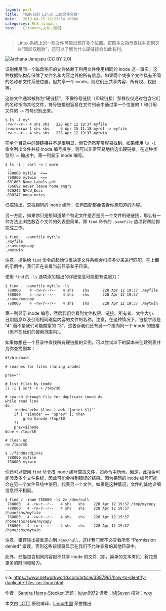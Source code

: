 ```yaml
---
layout: post
title:	"如何识别 Linux 上的文件分身"
date:	2019-04-25 11:23:34 +0800 
categories:	技术 linuxcn 
tags:	[linuxcn,文件,相同]
---
```




> 
> Linux 系统上的一些文件可能出现在多个位置。按照本文指示查找并识别这些“同卵双胞胎”，还可以了解为什么硬链接会如此有利。
> 
> 
> 


![Archana Jarajapu \(CC BY 2.0\)](/Asserts/Images//attachment/album/201904/25/112343qc5rzb5xt5kstorr.jpg)


识别使用同一个磁盘空间的文件依赖于利用文件使用相同的 inode 这一事实。这种数据结构存储除了文件名和内容之外的所有信息。如果两个或多个文件具有不同的名称和文件系统位置，但共享一个 inode，则它们还共享内容、所有权、权限等。


这些文件通常被称为“硬链接”，不像符号链接（即软链接）那样仅仅通过包含它们的名称指向其他文件，符号链接很容易在文件列表中通过第一个位置的 `l` 和引用文件的 `->` 符号识别出来。



```
$ ls -l my*
-rw-r--r-- 4 shs shs   228 Apr 12 19:37 myfile
lrwxrwxrwx 1 shs shs     6 Apr 15 11:18 myref -> myfile
-rw-r--r-- 4 shs shs   228 Apr 12 19:37 mytwin
```

在单个目录中的硬链接并不是很明显，但它仍然非常容易找到。如果使用 `ls -i` 命令列出文件并按 inode 编号排序，则可以非常容易地挑选出硬链接。在这种类型的 `ls` 输出中，第一列显示 inode 编号。



```
$ ls -i | sort -n | more
 ...
 788000 myfile  <==
 788000 mytwin  <==
 801865 Name_Labels.pdf
 786692 never leave home angry
 920242 NFCU_Docs
 800247 nmap-notes
```

扫描输出，查找相同的 inode 编号，任何匹配都会告诉你想知道的内容。


另一方面，如果你只是想知道某个特定文件是否是另一个文件的硬链接，那么有一种方法比浏览数百个文件的列表更简单，即 `find` 命令的 `-samefile` 选项将帮助你完成工作。



```
$ find . -samefile myfile
./myfile
./save/mycopy
./mytwin
```

注意，提供给 `find` 命令的起始位置决定文件系统会扫描多少来进行匹配。在上面的示例中，我们正在查看当前目录和子目录。


使用 `find` 的 `-ls` 选项添加输出的详细信息可能更有说服力：



```
$ find . -samefile myfile -ls
 788000    4 -rw-r--r--   4 shs    shs      228 Apr 12 19:37 ./myfile
 788000    4 -rw-r--r--   4 shs    shs      228 Apr 12 19:37 ./save/mycopy
 788000    4 -rw-r--r--   4 shs    shs      228 Apr 12 19:37 ./mytwin
```

第一列显示 inode 编号，然后我们会看到文件权限、链接、所有者、文件大小、日期信息以及引用相同磁盘内容的文件的名称。注意，在这种情况下，链接字段是 “4” 而不是我们可能期望的 “3”。这告诉我们还有另一个指向同一个 inode 的链接（但不在我们的搜索范围内）。


如果你想在一个目录中查找所有硬链接的实例，可以尝试以下的脚本来创建列表并为你查找副本：



```
#!/bin/bash

# seaches for files sharing inodes

prev=""

# list files by inode
ls -i | sort -n > /tmp/$0

# search through file for duplicate inode #s
while read line
do
    inode=`echo $line | awk '{print $1}'`
    if [ "$inode" == "$prev" ]; then
        grep $inode /tmp/$0
    fi
    prev=$inode
done < /tmp/$0

# clean up
rm /tmp/$0
```


```
$ ./findHardLinks
 788000 myfile
 788000 mytwin
```

你还可以使用 `find` 命令按 inode 编号查找文件，如命令中所示。但是，此搜索可能涉及多个文件系统，因此可能会得到错误的结果。因为相同的 inode 编号可能会在另一个文件系统中使用，代表另一个文件。如果是这种情况，文件的其他详细信息将不相同。



```
$ find / -inum 788000 -ls 2> /dev/null
 788000   4 -rw-r--r--   4 shs   shs    228 Apr 12 19:37 /tmp/mycopy
 788000   4 -rw-r--r--   4 shs   shs    228 Apr 12 19:37 /home/shs/myfile
 788000   4 -rw-r--r--   4 shs   shs    228 Apr 12 19:37 /home/shs/save/mycopy
 788000   4 -rw-r--r--   4 shs   shs    228 Apr 12 19:37 /home/shs/mytwin
```

注意，错误输出被重定向到 `/dev/null`，这样我们就不必查看所有 “Permission denied” 错误，否则这些错误将显示在我们不允许查看的其他目录中。


此外，扫描包含相同内容但不共享 inode 的文件（即，简单的文本拷贝）将花费更多的时间和精力。




---


via: <https://www.networkworld.com/article/3387961/how-to-identify-duplicate-files-on-linux.html>


作者：[Sandra Henry-Stocker](https://www.networkworld.com/author/Sandra-Henry_Stocker/) 选题：[lujun9972](https://github.com/lujun9972) 译者：[MjSeven](https://github.com/MjSeven) 校对：[wxy](https://github.com/wxy)


本文由 [LCTT](https://github.com/LCTT/TranslateProject) 原创编译，[Linux中国](https://linux.cn/) 荣誉推出
